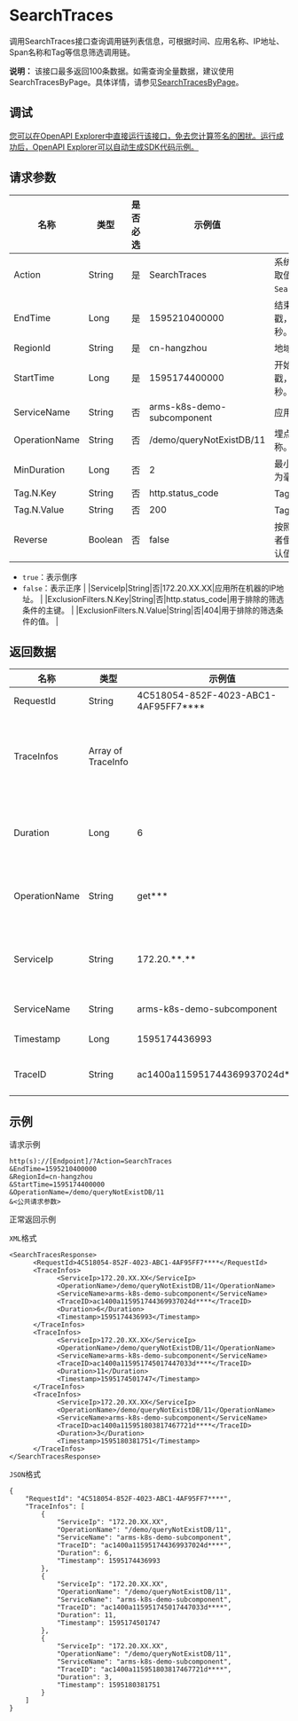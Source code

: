 # SearchTraces

调用SearchTraces接口查询调用链列表信息，可根据时间、应用名称、IP地址、Span名称和Tag等信息筛选调用链。

**说明：** 该接口最多返回100条数据。如需查询全量数据，建议使用SearchTracesByPage。具体详情，请参见[SearchTracesByPage](~~175866~~)。

## 调试

[您可以在OpenAPI Explorer中直接运行该接口，免去您计算签名的困扰。运行成功后，OpenAPI Explorer可以自动生成SDK代码示例。](https://api.aliyun.com/#product=ARMS&api=SearchTraces&type=RPC&version=2019-08-08)

## 请求参数

|名称|类型|是否必选|示例值|描述|
|--|--|----|---|--|
|Action|String|是|SearchTraces|系统规定参数，取值为`SearchTraces`。 |
|EndTime|Long|是|1595210400000|结束时间的时间戳，精确到毫秒。 |
|RegionId|String|是|cn-hangzhou|地域ID。 |
|StartTime|Long|是|1595174400000|开始时间的时间戳，精确到毫秒。 |
|ServiceName|String|否|arms-k8s-demo-subcomponent|应用名称。 |
|OperationName|String|否|/demo/queryNotExistDB/11|埋点的接口名称。 |
|MinDuration|Long|否|2|最小耗时，单位为毫秒。 |
|Tag.N.Key|String|否|http.status\_code|Tag的主键。 |
|Tag.N.Value|String|否|200|Tag的值。 |
|Reverse|Boolean|否|false|按照时间正序或者倒序排列。默认值为`false`。

 -   `true`：表示倒序
-   `false`：表示正序 |
|ServiceIp|String|否|172.20.XX.XX|应用所在机器的IP地址。 |
|ExclusionFilters.N.Key|String|否|http.status\_code|用于排除的筛选条件的主键。 |
|ExclusionFilters.N.Value|String|否|404|用于排除的筛选条件的值。 |

## 返回数据

|名称|类型|示例值|描述|
|--|--|---|--|
|RequestId|String|4C518054-852F-4023-ABC1-4AF95FF7\*\*\*\*|请求ID |
|TraceInfos|Array of TraceInfo| |返回的调用链路详细信息 |
|Duration|Long|6|调用链路耗时（毫秒） |
|OperationName|String|get\*\*\*|埋点的接口名称 |
|ServiceIp|String|172.20.\*\*.\*\*|应用所在机器的IP地址 |
|ServiceName|String|arms-k8s-demo-subcomponent|应用名称 |
|Timestamp|Long|1595174436993|时间戳 |
|TraceID|String|ac1400a115951744369937024d\*\*\*\*|调用链路ID |

## 示例

请求示例

```
http(s)://[Endpoint]/?Action=SearchTraces
&EndTime=1595210400000
&RegionId=cn-hangzhou
&StartTime=1595174400000
&OperationName=/demo/queryNotExistDB/11
&<公共请求参数>
```

正常返回示例

`XML`格式

```
<SearchTracesResponse>
	  <RequestId>4C518054-852F-4023-ABC1-4AF95FF7****</RequestId>
	  <TraceInfos>
		    <ServiceIp>172.20.XX.XX</ServiceIp>
		    <OperationName>/demo/queryNotExistDB/11</OperationName>
		    <ServiceName>arms-k8s-demo-subcomponent</ServiceName>
		    <TraceID>ac1400a115951744369937024d****</TraceID>
		    <Duration>6</Duration>
		    <Timestamp>1595174436993</Timestamp>
	  </TraceInfos>
	  <TraceInfos>
		    <ServiceIp>172.20.XX.XX</ServiceIp>
		    <OperationName>/demo/queryNotExistDB/11</OperationName>
		    <ServiceName>arms-k8s-demo-subcomponent</ServiceName>
		    <TraceID>ac1400a115951745017447033d****</TraceID>
		    <Duration>11</Duration>
		    <Timestamp>1595174501747</Timestamp>
	  </TraceInfos>
	  <TraceInfos>
		    <ServiceIp>172.20.XX.XX</ServiceIp>
		    <OperationName>/demo/queryNotExistDB/11</OperationName>
		    <ServiceName>arms-k8s-demo-subcomponent</ServiceName>
		    <TraceID>ac1400a115951803817467721d****</TraceID>
		    <Duration>3</Duration>
		    <Timestamp>1595180381751</Timestamp>
	  </TraceInfos>
</SearchTracesResponse>
```

`JSON`格式

```
{
	"RequestId": "4C518054-852F-4023-ABC1-4AF95FF7****",
	"TraceInfos": [
		{
			"ServiceIp": "172.20.XX.XX",
			"OperationName": "/demo/queryNotExistDB/11",
			"ServiceName": "arms-k8s-demo-subcomponent",
			"TraceID": "ac1400a115951744369937024d****",
			"Duration": 6,
			"Timestamp": 1595174436993
		},
		{
			"ServiceIp": "172.20.XX.XX",
			"OperationName": "/demo/queryNotExistDB/11",
			"ServiceName": "arms-k8s-demo-subcomponent",
			"TraceID": "ac1400a115951745017447033d****",
			"Duration": 11,
			"Timestamp": 1595174501747
		},
		{
			"ServiceIp": "172.20.XX.XX",
			"OperationName": "/demo/queryNotExistDB/11",
			"ServiceName": "arms-k8s-demo-subcomponent",
			"TraceID": "ac1400a115951803817467721d****",
			"Duration": 3,
			"Timestamp": 1595180381751
		}
	]
}
```

